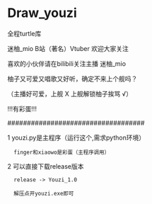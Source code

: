 # Draw_youzi

全程turtle库

迷柚_mio B站（著名）Vtuber 欢迎大家关注


喜欢的小伙伴请在bilibili关注主播 迷柚_mio

柚子又可爱又唱歌又好听，确定不来上个舰吗？

（主播好可爱，上舰 X
   上舰解锁柚子挨骂 √）
   
   !!!有彩蛋!!!
   
   ###################################
   
   1  youzi.py是主程序（运行这个,需求python环境）
   
      finger和xiaowo是彩蛋（主程序调用）

   2  可以直接下载release版本
   
      release -> Youzi_1.0
   
      解压点开youzi.exe即可
